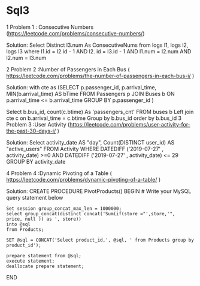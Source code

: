# Sql3

1 Problem 1 : Consecutive Numbers	(https://leetcode.com/problems/consecutive-numbers/)

Solution:
Select Distinct l3.num As ConsecutiveNums  from logs l1, logs l2, logs l3
where l1.id = l2.id - 1
AND l2. id = l3.id - 1
AND l1.num = l2.num AND l2.num = l3.num


2 Problem 2 :Number of Passengers in Each Bus 	(	https://leetcode.com/problems/the-number-of-passengers-in-each-bus-i/ )

Solution:
with cte as (SELECT 
    p.passenger_id, 
    p.arrival_time, 
    MIN(b.arrival_time) AS bTime
FROM Passengers p
JOIN Buses b 
    ON p.arrival_time <= b.arrival_time 
GROUP BY p.passenger_id
)

Select b.bus_id, count(c.btime) As 'passengers_cnt'
FROM buses b 
Left join cte c
on b.arrival_time = c.btime 
Group by b.bus_id
order by b.bus_id
3 Problem 3 :User Activity		(https://leetcode.com/problems/user-activity-for-the-past-30-days-i/ )

Solution:
Select activity_date AS "day", 
Count(DISTINCT user_id) AS "active_users"
FROM Activity
WHERE DATEDIFF ('2019-07-27' , activity_date) >=0
AND DATEDIFF ('2019-07-27' , activity_date) <= 29
GROUP BY activity_date 

4 Problem 4 :Dynamic Pivoting of a Table	(	https://leetcode.com/problems/dynamic-pivoting-of-a-table/ )

Solution:
CREATE PROCEDURE PivotProducts()
BEGIN
	# Write your MySQL query statement below

    Set session group_concat_max_len = 1000000;
    select group_concat(distinct concat('Sum(if(store ="',store,'",  price, null )) as ', store))
    into @sql 
    from Products;

    SET @sql = CONCAT('Select product_id,', @sql, ' from Products group by product_id');

    prepare statement from @sql;
    execute statement;
    deallocate prepare statement;
END